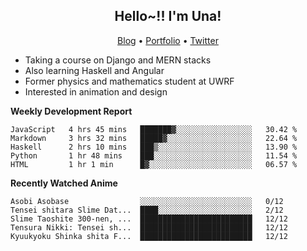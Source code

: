 <h2 align="center">
  Hello~!! I'm Una!
</h2>

<p align="center">
  <a href="https://anarchy.website/">Blog</a> &bull;
  <a href="https://una-ada.github.io/">Portfolio</a> &bull;
  <a href="https://twitter.com/unaxiii">Twitter</a>
</p>

- Taking a course on Django and MERN stacks
- Also learning Haskell and Angular
- Former physics and mathematics student at UWRF
- Interested in animation and design

**Weekly Development Report**

<!--START_SECTION:waka-->
```text
JavaScript   4 hrs 45 mins   ███████▓░░░░░░░░░░░░░░░░░   30.42 % 
Markdown     3 hrs 32 mins   █████▓░░░░░░░░░░░░░░░░░░░   22.64 % 
Haskell      2 hrs 10 mins   ███▒░░░░░░░░░░░░░░░░░░░░░   13.90 % 
Python       1 hr 48 mins    ███░░░░░░░░░░░░░░░░░░░░░░   11.54 % 
HTML         1 hr 1 min      █▓░░░░░░░░░░░░░░░░░░░░░░░   06.57 % 
```
<!--END_SECTION:waka-->

**Recently Watched Anime**

<!-- RECENT-ANIME:START -->

    Asobi Asobase                ░░░░░░░░░░░░░░░░░░░░░░░░░   0/12
    Tensei shitara Slime Dat...  ████░░░░░░░░░░░░░░░░░░░░░   2/12
    Slime Taoshite 300-nen, ...  █████████████████████████   12/12
    Tensura Nikki: Tensei sh...  █████████████████████████   12/12
    Kyuukyoku Shinka shita F...  █████████████████████████   12/12
<!-- RECENT-ANIME:END -->
